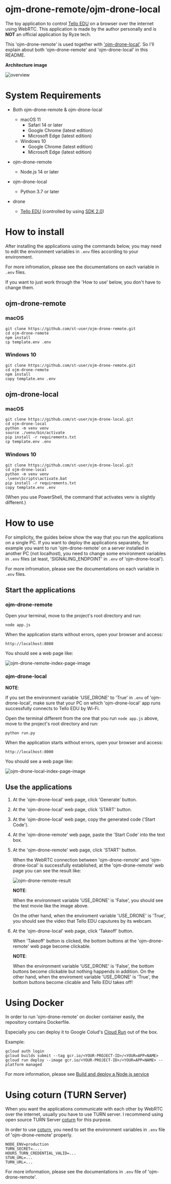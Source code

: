 # ojm-drone-remote/ojm-drone-local

The toy application to control [Tello EDU](https://www.ryzerobotics.com/jp/tello-edu) on a browser over the internet using WebRTC.
This application is made by the author personally and is **NOT** an official application by Ryze tech. 

This 'ojm-drone-remote' is used together with ['ojm-drone-local'](https://github.com/st-user/ojm-drone-local). So I'll explain about both 'ojm-drone-remote' and 'ojm-drone-local' in this README.


**Architecture image**

![overview](./README-images/ojm-drone-arch-overview.png)



# System Requirements

 - Both ojm-drone-remote & ojm-drone-local

    - macOS 11
      - Safari 14 or later
      - Google Chrome (latest edition)
      - Microsoft Edge (latest edition)
    - Windows 10
      - Google Chrome (latest edition)
      - Microsoft Edge (latest edition)

 - ojm-drone-remote
    - Node.js 14 or later

 - ojm-drone-local
    - Python 3.7 or later

 - drone
    - [Tello EDU](https://www.ryzerobotics.com/jp/tello-edu) (controlled by using [SDK 2.0](https://dl-cdn.ryzerobotics.com/downloads/Tello/Tello%20SDK%202.0%20User%20Guide.pdf))


# How to install

After installing the applications using the commands below, you may need to edit the environment variables in `.env` files according to your environment.

For more infromation, please see the documentations on each variable in `.env` files.

If you want to just work through the 'How to use' below, you don't have to change them.

## ojm-drone-remote

### macOS
```
git clone https://github.com/st-user/ojm-drone-remote.git
cd ojm-drone-remote
npm install
cp template.env .env
```

### Windows 10
```
git clone https://github.com/st-user/ojm-drone-remote.git
cd ojm-drone-remote
npm install
copy template.env .env
```

## ojm-drone-local

### macOS

```
git clone https://github.com/st-user/ojm-drone-local.git
cd ojm-drone-local
python -m venv venv
source ./venv/bin/activate
pip install -r requirements.txt
cp template.env .env
```

### Windows 10

```
git clone https://github.com/st-user/ojm-drone-local.git
cd ojm-drone-local
python -m venv venv
.\venv\Scripts\activate.bat
pip install -r requirements.txt
copy template.env .env
```

(When you use PowerShell, the command that activates venv is slightly different.)


# How to use

For simplicity, the guides below show the way that you run the applications on a single PC.
If you want to deploy the applications separately, for example you want to run 'ojm-drone-remote' on a server installed in another PC (not localhost), you need to change some environment variables in `.env` files
(at least, 'SIGNALING_ENDPOINT' in `.env` of 'ojm-drone-local').

For more infromation, please see the documentations on each variable in `.env` files.

## Start the applications

### ojm-drone-remote

Open your terminal, move to the project's root directory and run:

```
node app.js
```

When the application starts without errors, open your browser and access:

```
http://localhost:8080
```

You should see a web page like:

![ojm-drone-remote-index-page-image](./README-images/ojm-drone-remote_1.png)


### ojm-drone-local

**NOTE**:

If you set the environment variable 'USE_DRONE' to 'True' in `.env` of 'ojm-drone-local', make sure that your PC on which 'ojm-drone-local' app runs successfully connects to Tello EDU by Wi-Fi.

Open the terminal different from the one that you run `node app.js` above, move to the project's root directory and run:

```
python run.py
```

When the application starts without errors, open your browser and access:

```
http://localhost:8000
```

You should see a web page like:

![ojm-drone-local-index-page-image](./README-images/ojm-drone-local_1.png)

## Use the applications


1. At the 'ojm-drone-local' web page, click 'Generate' button.
2. At the 'ojm-drone-local' web page, click 'START' button.
3. At the 'ojm-drone-local' web page, copy the generated code ('Start Code').
4. At the 'ojm-drone-remote' web page, paste the 'Start Code' into the text box.
5. At the 'ojm-drone-remote' web page, click 'START' button.

   When the WebRTC connection between 'ojm-drone-remote' and 'ojm-drone-local' is successfully established, at the 'ojm-drone-remote' web page you can see the result like:

   ![ojm-drone-remote-result](./README-images/ojm-drone-remote_2.png)

   **NOTE**:

   When the environment variable 'USE_DRONE' is 'False', you should see the test movie like the image above.
   
   On the other hand, when the enviroment variable 'USE_DRONE' is 'True', you should see the video that Tello EDU caputures by its webcam.



6. At the 'ojm-drone-local' web page, click 'Takeoff' button.

   When 'Takeoff' button is clicked, the bottom buttons at the 'ojm-drone-remote' web page become clickable.


   **NOTE**:

   When the environment variable 'USE_DRONE' is 'False', the bottom buttons become clickable but nothing happends in addition.
   On the other hand, when the enviroment variable 'USE_DRONE' is 'True', the bottom buttons become clicable and Tello EDU takes off!


# Using Docker

In order to run 'ojm-drone-remote' on docker container easily, the repository contains Dockerfile.

Especially you can deploy it to Google Colud's [Cloud Run](https://cloud.google.com/run/) out of the box.

Example:

```
gcloud auth login
gcloud builds submit --tag gcr.io/<YOUR-PROJECT-ID>/<YOUR=APP=NAME>
gcloud run deploy --image gcr.io/<YOUR-PROJECT-ID>/<YOUR=APP=NAME> --platform managed
```

For more information, please see [Build and deploy a Node.js service](https://cloud.google.com/run/docs/quickstarts/build-and-deploy/nodejs)

# Using coturn (TURN Server)

When you want the applications communicate with each other by WebRTC over the internet, usually you have to use TURN server.
I recommend using open source TURN Server [coturn](https://github.com/coturn/coturn) for this purpose.

In order to use [coturn](https://github.com/coturn/coturn), you need to set the environment variables in `.env` file of 'ojm-drone-remote' properly.

```
NODE_ENV=production
TURN_SECRET=....
HOURS_TURN_CREDENTIAL_VALID=...
STUN_URL=...
TURN_URL=...
```

For more information, please see the documentations in `.env` file of 'ojm-drone-remote'.